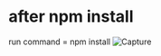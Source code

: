 # after npm install
run command = npm install
![Capture](https://user-images.githubusercontent.com/88920922/139714459-f9272ec4-9665-4478-af37-177f629239f6.PNG)
